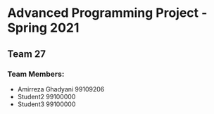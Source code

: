 # Advanced Programming Project - Spring 2021
## Team 27

### Team Members:
- Amirreza Ghadyani 99109206
- Student2 99100000
- Student3 99100000
